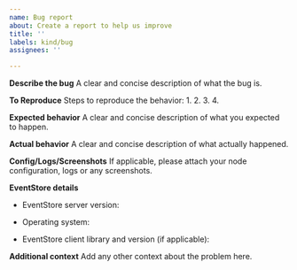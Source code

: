 ```yaml
---
name: Bug report
about: Create a report to help us improve
title: ''
labels: kind/bug
assignees: ''

---
```


**Describe the bug**
A clear and concise description of what the bug is.

**To Reproduce**
Steps to reproduce the behavior:
1.
2.
3.
4.

**Expected behavior**
A clear and concise description of what you expected to happen.

**Actual behavior**
A clear and concise description of what actually happened.

**Config/Logs/Screenshots**
If applicable, please attach your node configuration, logs or any screenshots.

**EventStore details**
 - EventStore server version:

 - Operating system:

 - EventStore client library and version (if applicable):

**Additional context**
Add any other context about the problem here.
